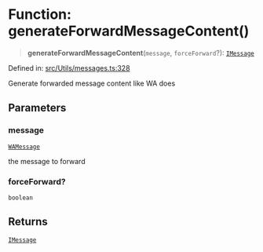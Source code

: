 # Function: generateForwardMessageContent()

> **generateForwardMessageContent**(`message`, `forceForward`?): [`IMessage`](../namespaces/proto/interfaces/IMessage.md)

Defined in: [src/Utils/messages.ts:328](https://github.com/Fokusdotid/bail/blob/c270ba4454f95d50cec87a9d90b03360fac7058e/src/Utils/messages.ts#L328)

Generate forwarded message content like WA does

## Parameters

### message

[`WAMessage`](../type-aliases/WAMessage.md)

the message to forward

### forceForward?

`boolean`

## Returns

[`IMessage`](../namespaces/proto/interfaces/IMessage.md)
